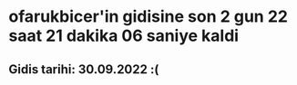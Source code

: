 # ofarukbicer'in gidisine son 2 gun 22 saat 21 dakika 06 saniye kaldi

## Gidis tarihi: 30.09.2022 :(